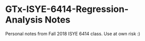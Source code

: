 # GTx-ISYE-6414-Regression-Analysis Notes

Personal notes from Fall 2018 ISYE 6414 class. Use at own risk :)
